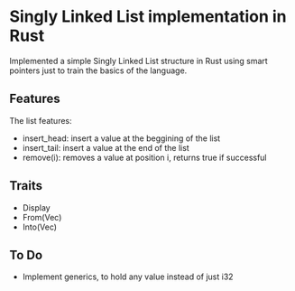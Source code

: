 # Singly Linked List implementation in Rust
Implemented a simple Singly Linked List structure in Rust using smart pointers just to train the basics of the language.

## Features
The list features:
 - insert_head: insert a value at the beggining of the list
 - insert_tail: insert a value at the end of the list
 - remove(i): removes a value at position i, returns true if successful

## Traits
 - Display
 - From(Vec<i32>)
 - Into(Vec<i32>)

 ## To Do
 - Implement generics, to hold any value instead of just i32